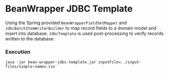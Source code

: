 # BeanWrapper JDBC Template

Using the Spring provided `BeanWrapperFieldSetMapper` and `JdbcBatchItemWriterBuilder` to map record fields to a domain model and insert into database.  `JdbcTemplate` is used post-processing to verify records written to the database.

### Execution

`java -jar bean-wrapper-jdbc-template.jar inputFile=../input-files/simple-names.csv`

